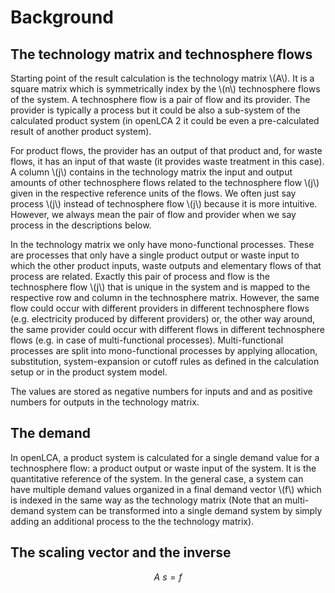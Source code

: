 # Background

## The technology matrix and technosphere flows

Starting point of the result calculation is the technology matrix \\(A\\). It is a square matrix which is symmetrically index by the \\(n\\) technosphere flows of the system. A technosphere flow is a pair of flow and its provider. The provider is typically a process but it could be also a sub-system of the calculated product system (in openLCA 2 it could be even a pre-calculated result of another product system).

For product flows, the provider has an output of that product and, for waste flows, it has an input of that waste (it provides waste treatment in this case). A column \\(j\\) contains in the technology matrix the input and output amounts of other technosphere flows related to the technosphere flow \\(j\\) given in the respective reference units of the flows. We often just say process \\(j\\) instead of technosphere flow \\(j\\) because it is more intuitive. However, we always mean the pair of flow and provider when we say process in the descriptions below.

In the technology matrix we only have mono-functional processes. These are processes that only have a single product output or waste input to which the other product inputs, waste outputs and elementary flows of that process are related. Exactly this pair of process and flow is the technosphere flow \\(j\\) that is unique in the system and is mapped to the respective row and column in the technosphere matrix. However, the same flow could occur with different providers in different technosphere flows (e.g. electricity produced by different providers) or, the other way around, the same provider could occur with different flows in different technosphere flows (e.g. in case of multi-functional processes). Multi-functional processes are split into mono-functional processes by applying allocation, substitution, system-expansion or cutoff rules as defined in the calculation setup or in the product system model.

The values are stored as negative numbers for inputs and and as positive numbers for outputs in the technology matrix.


## The demand

In openLCA, a product system is calculated for a single demand value for a technosphere flow: a product output or waste input of the system. It is the quantitative reference of the system. In the general case, a system can have multiple demand values organized in a final demand vector \\(f\\) which is indexed in the same way as the technology matrix (Note that an multi-demand system can be transformed into a single demand system by simply adding an additional process to the the technology matrix).


## The scaling vector and the inverse

$$
A \ s = f
$$